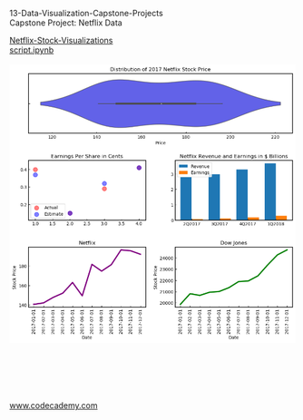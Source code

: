 <p>13-Data-Visualization-Capstone-Projects</br>
Capstone Project: Netflix Data</p>


<div style="float:left">
  
<a href="netflix_visualizations_project.ipynb">
Netflix-Stock-Visualizations</br>
script.ipynb </a></br></br>
<img src="netflix_visualizations_project.png" alt="img" width="800px" "></br></br>

</br></br></br></br>
www.codecademy.com
